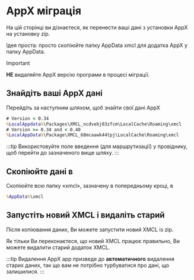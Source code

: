 # AppX міграція

На цій сторінці ви дізнаєтеся, як перенести ваші дані з установки AppX на установку zip.

Ідея проста: просто скопіюйте папку AppData xmcl для додатка AppX у папку AppData.

> [!IMPORTANT]
> **НЕ** видаляйте AppX версію програми в процесі міграції.

## Знайдіть ваші AppX дані

Перейдіть за наступним шляхом, щоб знайти свої дані AppX

```cmd [Windows (APPX/appinstaller)]
# Version < 0.34
%LocalAppdata%\Packages\XMCL_ncdvebj03zfcm\LocalCache\Roaming\xmcl
# Version >= 0.34 and < 0.40
%LocalAppData%\Package\XMCL_68mcaawk44tpj\LocalCache\Roaming\xmcl
```

:::tip 
Використовуйте поле введення (для маршрутизації) у провіднику, щоб перейти до зазначеного вище шляху.
:::

## Скопіюйте дані в 

Скопіюйте всю папку «xmcl», зазначену в попередньому кроці, в

```cmd [Windows]
%AppData%\xmcl
```

## Запустіть новий XMCL і видаліть старий

Після копіювання даних, Ви можете запустити новий XMCL із zip.

Як тільки Ви переконаєтеся, що новий XMCL працює правильно, Ви можете видалити старий додаток XMCL.

:::tip
Видалення AppX app призведе до **автоматичного** видалення старих даних, так що вам не потрібно турбуватися про дані, що залишилися.
:::
